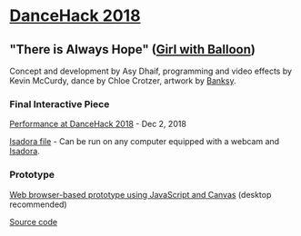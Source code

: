 # [DanceHack 2018](http://www.dancehack.org/)
## "There is Always Hope" ([Girl with Balloon](https://en.wikipedia.org/wiki/Girl_with_Balloon))
Concept and development by Asy Dhaif, programming and video effects by Kevin McCurdy, dance by Chloe Crotzer, artwork by [Banksy](http://banksy.co.uk/).

### Final Interactive Piece
[Performance at DanceHack 2018](https://youtu.be/nloOrMT7kUk) - Dec 2, 2018

[Isadora file](random%20moves.izz) - Can be run on any computer equipped with a webcam and [Isadora](https://troikatronix.com/).

### Prototype
[Web browser-based prototype using JavaScript and Canvas](https://khmccurdy.github.io/dancehack2018/dh%201.html) (desktop recommended)

[Source code](dh%201.js)
